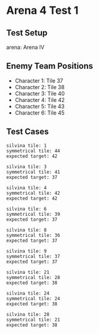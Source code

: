 # Arena 4 Test 1

## Test Setup

arena: Arena IV

## Enemy Team Positions

- Character 1: Tile 37
- Character 2: Tile 38
- Character 3: Tile 40
- Character 4: Tile 42
- Character 5: Tile 43
- Character 6: Tile 45

## Test Cases

```
silvina tile: 1
symmetrical tile: 44
expected target: 42
```

```
silvina tile: 3
symmetrical tile: 41
expected target: 37
```

```
silvina tile: 4
symmetrical tile: 42
expected target: 42
```

```
silvina tile: 6
symmetrical tile: 39
expected target: 37
```

```
silvina tile: 8
symmetrical tile: 36
expected target: 37
```

```
silvina tile: 9
symmetrical tile: 37
expected target: 37
```

```
silvina tile: 21
symmetrical tile: 28
expected target: 38
```

```
silvina tile: 24
symmetrical tile: 24
expected target: 38
```

```
silvina tile: 28
symmetrical tile: 21
expected target: 38
```

